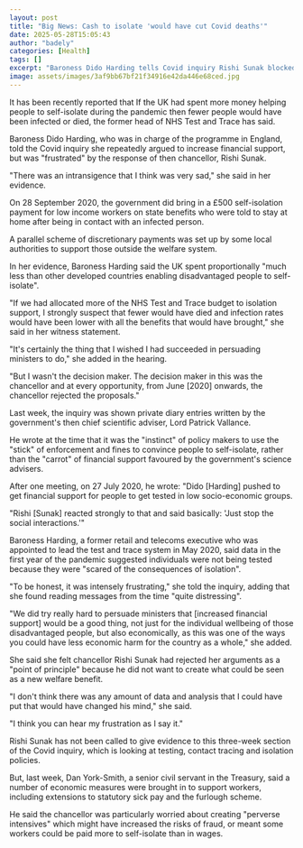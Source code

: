 ```yaml
---
layout: post
title: "Big News: Cash to isolate 'would have cut Covid deaths'"
date: 2025-05-28T15:05:43
author: "badely"
categories: [Health]
tags: []
excerpt: "Baroness Dido Harding tells Covid inquiry Rishi Sunak blocked higher support payments."
image: assets/images/3af9bb67bf21f34916e42da446e68ced.jpg
---
```


It has been recently reported that If the UK had spent more money helping people to self-isolate during the pandemic then fewer people would have been infected or died, the former head of NHS Test and Trace has said.

Baroness Dido Harding, who was in charge of the programme in England, told the Covid inquiry she repeatedly argued to increase financial support, but was "frustrated" by the response of then chancellor, Rishi Sunak.

"There was an intransigence that I think was very sad," she said in her evidence.

On 28 September 2020, the government did bring in a £500 self-isolation payment for low income workers on state benefits who were told to stay at home after being in contact with an infected person.

A parallel scheme of discretionary payments was set up by some local authorities to support those outside the welfare system.

In her evidence, Baroness Harding said the UK spent proportionally "much less than other developed countries enabling disadvantaged people to self-isolate".

"If we had allocated more of the NHS Test and Trace budget to isolation support, I strongly suspect that fewer would have died and infection rates would have been lower with all the benefits that would have brought," she said in her witness statement.

"It's certainly the thing that I wished I had succeeded in persuading ministers to do," she added in the hearing.

"But I wasn't the decision maker. The decision maker in this was the chancellor and at every opportunity, from June [2020] onwards, the chancellor rejected the proposals."

Last week, the inquiry was shown private diary entries written by the government's then chief scientific adviser, Lord Patrick Vallance.

He wrote at the time that it was the "instinct" of policy makers to use the "stick" of enforcement and fines to convince people to self-isolate, rather than the "carrot" of financial support favoured by the government's science advisers.

After one meeting, on 27 July 2020, he wrote: "Dido [Harding] pushed to get financial support for people to get tested in low socio-economic groups.

"Rishi [Sunak] reacted strongly to that and said basically: 'Just stop the social interactions.'"

Baroness Harding, a former retail and telecoms executive who was appointed to lead the test and trace system in May 2020, said data in the first year of the pandemic suggested individuals were not being tested because they were "scared of the consequences of isolation".

"To be honest, it was intensely frustrating," she told the inquiry, adding that she found reading messages from the time "quite distressing".

"We did try really hard to persuade ministers that [increased financial support] would be a good thing, not just for the individual wellbeing of those disadvantaged people, but also economically, as this was one of the ways you could have less economic harm for the country as a whole," she added.

She said she felt chancellor Rishi Sunak had rejected her arguments as a "point of principle" because he did not want to create what could be seen as a new welfare benefit.

"I don't think there was any amount of data and analysis that I could have put that would have changed his mind," she said.

"I think you can hear my frustration as I say it."

Rishi Sunak has not been called to give evidence to this three-week section of the Covid inquiry, which is looking at testing, contact tracing and isolation policies.

But, last week, Dan York-Smith, a senior civil servant in the Treasury, said a number of economic measures were brought in to support workers, including extensions to statutory sick pay and the furlough scheme.

He said the chancellor was particularly worried about creating "perverse intensives" which might have increased the risks of fraud, or meant some workers could be paid more to self-isolate than in wages.

